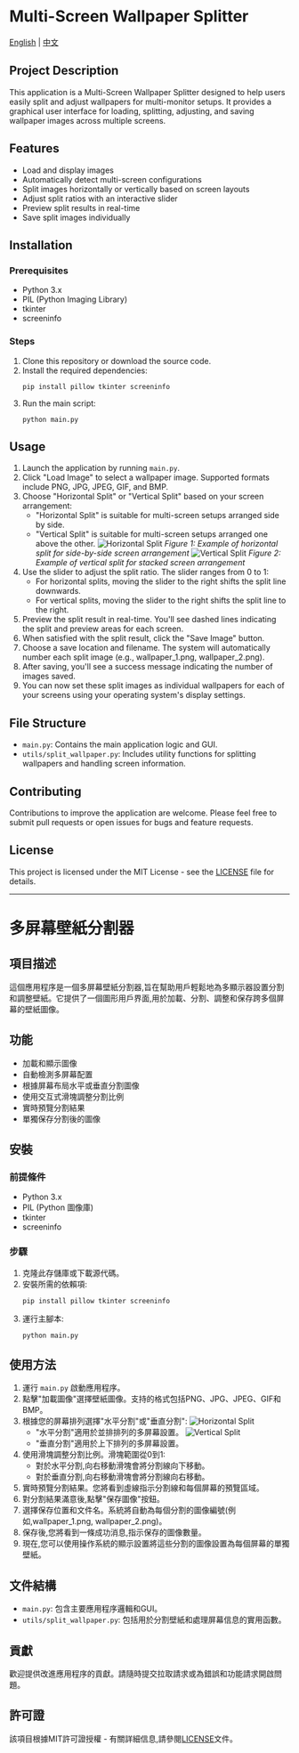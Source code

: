 # Multi-Screen Wallpaper Splitter

[English](#project-description) | [中文](#項目描述)

## Project Description
This application is a Multi-Screen Wallpaper Splitter designed to help users easily split and adjust wallpapers for multi-monitor setups. It provides a graphical user interface for loading, splitting, adjusting, and saving wallpaper images across multiple screens.

## Features
- Load and display images
- Automatically detect multi-screen configurations
- Split images horizontally or vertically based on screen layouts
- Adjust split ratios with an interactive slider
- Preview split results in real-time
- Save split images individually

## Installation

### Prerequisites
- Python 3.x
- PIL (Python Imaging Library)
- tkinter
- screeninfo

### Steps
1. Clone this repository or download the source code.
2. Install the required dependencies:
   ```
   pip install pillow tkinter screeninfo
   ```
3. Run the main script:
   ```
   python main.py
   ```

## Usage
1. Launch the application by running `main.py`.
2. Click "Load Image" to select a wallpaper image. Supported formats include PNG, JPG, JPEG, GIF, and BMP.
3. Choose "Horizontal Split" or "Vertical Split" based on your screen arrangement:
   - "Horizontal Split" is suitable for multi-screen setups arranged side by side.
   - "Vertical Split" is suitable for multi-screen setups arranged one above the other.
![Horizontal Split](./images/horizontal_split.png)
*Figure 1: Example of horizontal split for side-by-side screen arrangement*
![Vertical Split](./images/vertical_split.png)
*Figure 2: Example of vertical split for stacked screen arrangement*
4. Use the slider to adjust the split ratio. The slider ranges from 0 to 1:
   - For horizontal splits, moving the slider to the right shifts the split line downwards.
   - For vertical splits, moving the slider to the right shifts the split line to the right.
5. Preview the split result in real-time. You'll see dashed lines indicating the split and preview areas for each screen.
6. When satisfied with the split result, click the "Save Image" button.
7. Choose a save location and filename. The system will automatically number each split image (e.g., wallpaper_1.png, wallpaper_2.png).
8. After saving, you'll see a success message indicating the number of images saved.
9. You can now set these split images as individual wallpapers for each of your screens using your operating system's display settings.

## File Structure
- `main.py`: Contains the main application logic and GUI.
- `utils/split_wallpaper.py`: Includes utility functions for splitting wallpapers and handling screen information.

## Contributing
Contributions to improve the application are welcome. Please feel free to submit pull requests or open issues for bugs and feature requests.

## License
This project is licensed under the MIT License - see the [LICENSE](LICENSE) file for details.

---

# 多屏幕壁紙分割器

## 項目描述
這個應用程序是一個多屏幕壁紙分割器,旨在幫助用戶輕鬆地為多顯示器設置分割和調整壁紙。它提供了一個圖形用戶界面,用於加載、分割、調整和保存跨多個屏幕的壁紙圖像。

## 功能
- 加載和顯示圖像
- 自動檢測多屏幕配置
- 根據屏幕布局水平或垂直分割圖像
- 使用交互式滑塊調整分割比例
- 實時預覽分割結果
- 單獨保存分割後的圖像

## 安裝

### 前提條件
- Python 3.x
- PIL (Python 圖像庫)
- tkinter
- screeninfo

### 步驟
1. 克隆此存儲庫或下載源代碼。
2. 安裝所需的依賴項:
   ```
   pip install pillow tkinter screeninfo
   ```
3. 運行主腳本:
   ```
   python main.py
   ```

## 使用方法
1. 運行 `main.py` 啟動應用程序。
2. 點擊"加載圖像"選擇壁紙圖像。支持的格式包括PNG、JPG、JPEG、GIF和BMP。
3. 根據您的屏幕排列選擇"水平分割"或"垂直分割":
![Horizontal Split](./images/horizontal_split.png)
   - "水平分割"適用於並排排列的多屏幕設置。
![Vertical Split](./images/vertical_split.png)
   - "垂直分割"適用於上下排列的多屏幕設置。
4. 使用滑塊調整分割比例。滑塊範圍從0到1:
   - 對於水平分割,向右移動滑塊會將分割線向下移動。
   - 對於垂直分割,向右移動滑塊會將分割線向右移動。
5. 實時預覽分割結果。您將看到虛線指示分割線和每個屏幕的預覽區域。
6. 對分割結果滿意後,點擊"保存圖像"按鈕。
7. 選擇保存位置和文件名。系統將自動為每個分割的圖像編號(例如,wallpaper_1.png, wallpaper_2.png)。
8. 保存後,您將看到一條成功消息,指示保存的圖像數量。
9. 現在,您可以使用操作系統的顯示設置將這些分割的圖像設置為每個屏幕的單獨壁紙。

## 文件結構
- `main.py`: 包含主要應用程序邏輯和GUI。
- `utils/split_wallpaper.py`: 包括用於分割壁紙和處理屏幕信息的實用函數。

## 貢獻
歡迎提供改進應用程序的貢獻。請隨時提交拉取請求或為錯誤和功能請求開啟問題。

## 許可證
該項目根據MIT許可證授權 - 有關詳細信息,請參閱[LICENSE](LICENSE)文件。
